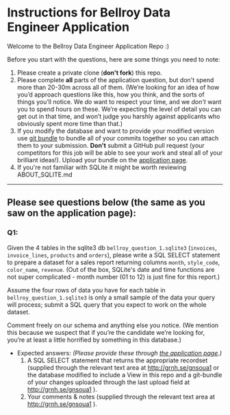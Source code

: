 # Instructions for Bellroy Data Engineer Application

Welcome to the Bellroy Data Engineer Application Repo :)

Before you start with the questions, here are some things you need to note:
1. Please create a private clone (**don't fork**) this repo.
2. Please complete **all** parts of the application question, but don't spend more than 20-30m across all of them. (We’re looking for an idea of how you’d approach questions like this, how you think, and the sorts of things you’ll notice. We *do* want to respect your time, and we *don’t* want you to spend hours on these. We’re expecting the level of detail you can get out in that time, and won’t judge you harshly against applicants who obviously spent more time than that.)
3. If you modify the database and want to provide your modified version use [git bundle](https://git-scm.com/docs/git-bundle) to bundle all of your commits together so you can attach them to your submission. **Don't** submit a GitHub pull request (your competitors for this job will be able to see your work and steal all of your brilliant ideas!). Upload your bundle on the [application page](http://grnh.se/gnsoua1).
4. If you're not familiar with SQLite it might be worth reviewing ABOUT_SQLITE.md

***
## Please see questions below (the same as you saw on the application page):

### Q1: 
Given the 4 tables in the sqlite3 db `bellroy_question_1.sqlite3` (`invoices`, `invoice_lines`, `products` and `orders`), please write a SQL SELECT statement to prepare a dataset for a sales report returning columns `month`, `style_code`, `color_name`, `revenue`. (Out of the box, SQLite's date and time functions are not super complicated - month number (01 to 12) is just fine for this report.)

Assume the four rows of data you have for each table in `bellroy_question_1.sqlite3` is only a small sample of the data your query will process; submit a SQL query that you expect to work on the whole dataset.

Comment freely on our schema and anything else you notice. (We mention this because we suspect that if you’re the candidate we’re looking for, you’re at least a little horrified by something in this database.)

* Expected answers: *(Please provide these through [the application page](https://bellroy.com/careers/data_engineer).)*
    1. A SQL SELECT statement that returns the appropriate recordset (supplied through the relevant text area at http://grnh.se/gnsoua1 or the database modified to include a View in this repo and a git-bundle of your changes uploaded through the last upload field at http://grnh.se/gnsoua1 ).
    2. Your comments & notes (supplied through the relevant text area at http://grnh.se/gnsoua1 ).

